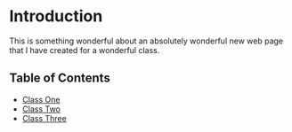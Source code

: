 # Introduction

This is something wonderful about an absolutely wonderful new web page that I have created for a wonderful class.

## Table of Contents

* [Class One](Presentation.md)
* [Class Two](Reading2.md)
* [Class Three](Class3.md)
